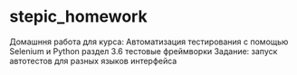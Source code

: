 # stepic_homework

Домашння работа для курса: Автоматизация тестирования с помощью Selenium и Python 
раздел 3.6 тестовые фреймворки
Задание: запуск автотестов для разных языков интерфейса

